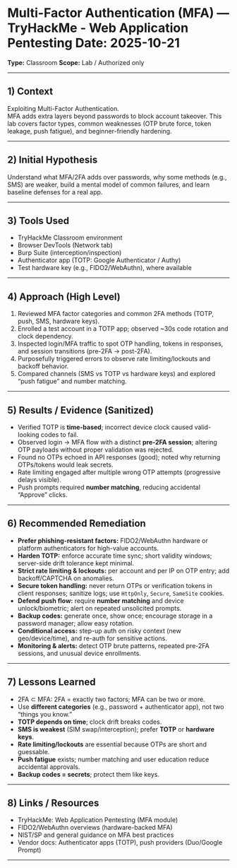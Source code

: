# Multi-Factor Authentication (MFA) — TryHackMe - Web Application Pentesting **Date:** 2025-10-21
**Type:** Classroom
**Scope:** Lab / Authorized only

---

## 1) Context
Exploiting Multi-Factor Authentication.  
MFA adds extra layers beyond passwords to block account takeover. This lab covers factor types, common weaknesses (OTP brute force, token leakage, push fatigue), and beginner-friendly hardening.

---

## 2) Initial Hypothesis
Understand what MFA/2FA adds over passwords, why some methods (e.g., SMS) are weaker, build a mental model of common failures, and learn baseline defenses for a real app.

---

## 3) Tools Used
- TryHackMe Classroom environment
- Browser DevTools (Network tab)
- Burp Suite (interception/inspection)
- Authenticator app (TOTP: Google Authenticator / Authy)
- Test hardware key (e.g., FIDO2/WebAuthn), where available

---

## 4) Approach (High Level)
1. Reviewed MFA factor categories and common 2FA methods (TOTP, push, SMS, hardware keys).
2. Enrolled a test account in a TOTP app; observed ~30s code rotation and clock dependency.
3. Inspected login/MFA traffic to spot OTP handling, tokens in responses, and session transitions (pre-2FA → post-2FA).
4. Purposefully triggered errors to observe rate limiting/lockouts and backoff behavior.
5. Compared channels (SMS vs TOTP vs hardware keys) and explored “push fatigue” and number matching.

---

## 5) Results / Evidence (Sanitized)
- Verified TOTP is **time-based**; incorrect device clock caused valid-looking codes to fail.
- Observed login → MFA flow with a distinct **pre-2FA session**; altering OTP payloads without proper validation was rejected.
- Found no OTPs echoed in API responses (good); noted why returning OTPs/tokens would leak secrets.
- Rate limiting engaged after multiple wrong OTP attempts (progressive delays visible).
- Push prompts required **number matching**, reducing accidental “Approve” clicks.

---

## 6) Recommended Remediation
- **Prefer phishing-resistant factors:** FIDO2/WebAuthn hardware or platform authenticators for high-value accounts.
- **Harden TOTP:** enforce accurate time sync; short validity windows; server-side drift tolerance kept minimal.
- **Strict rate limiting & lockouts:** per account and per IP on OTP entry; add backoff/CAPTCHA on anomalies.
- **Secure token handling:** never return OTPs or verification tokens in client responses; sanitize logs; use `HttpOnly`, `Secure`, `SameSite` cookies.
- **Defend push flow:** require **number matching** and device unlock/biometric; alert on repeated unsolicited prompts.
- **Backup codes:** generate once, show once; encourage storage in a password manager; allow easy rotation.
- **Conditional access:** step-up auth on risky context (new geo/device/time), and re-auth for sensitive actions.
- **Monitoring & alerts:** detect OTP brute patterns, repeated pre-2FA sessions, and unusual device enrollments.

---

## 7) Lessons Learned
- 2FA ⊂ MFA: 2FA = exactly two factors; MFA can be two or more.
- Use **different categories** (e.g., password + authenticator app), not two “things you know.”
- **TOTP depends on time**; clock drift breaks codes.
- **SMS is weakest** (SIM swap/interception); prefer **TOTP** or **hardware keys**.
- **Rate limiting/lockouts** are essential because OTPs are short and guessable.
- **Push fatigue** exists; number matching and user education reduce accidental approvals.
- **Backup codes = secrets**; protect them like keys.

---

## 8) Links / Resources
- TryHackMe: Web Application Pentesting (MFA module)
- FIDO2/WebAuthn overviews (hardware-backed MFA)
- NIST/SP and general guidance on MFA best practices
- Vendor docs: Authenticator apps (TOTP), push providers (Duo/Google Prompt)

---